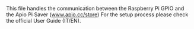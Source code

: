 This file handles the communication between the Raspberry Pi GPIO and the Apio Pi Saver (www.apio.cc/store)
For the setup process please check the official User Guide (IT/EN).
